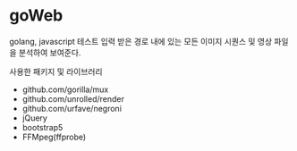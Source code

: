 # goWeb

golang, javascript 테스트
입력 받은 경로 내에 있는 모든 이미지 시퀀스 및 영상 파일을 분석하여 보여준다.

사용한 패키지 및 라이브러리
- github.com/gorilla/mux
- github.com/unrolled/render
- github.com/urfave/negroni
- jQuery
- bootstrap5
- FFMpeg(ffprobe)
